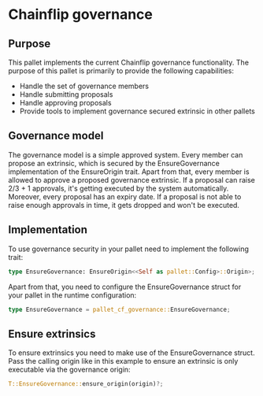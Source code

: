 # Chainflip governance

## Purpose

This pallet implements the current Chainflip governance functionality. The purpose of this pallet is primarily to provide the following capabilities:

- Handle the set of governance members
- Handle submitting proposals
- Handle approving proposals
- Provide tools to implement governance secured extrinsic in other pallets

## Governance model

The governance model is a simple approved system. Every member can propose an extrinsic, which is secured by the EnsureGovernance implementation of the EnsureOrigin trait. Apart from that, every member is allowed to approve a proposed governance extrinsic. If a proposal can raise 2/3 + 1 approvals, it's getting executed by the system automatically. Moreover, every proposal has an expiry date. If a proposal is not able to raise enough approvals in time, it gets dropped and won't be executed.

## Implementation

To use governance security in your pallet need to implement the following trait:
```rust
type EnsureGovernance: EnsureOrigin<<Self as pallet::Config>::Origin>;
```

Apart from that, you need to configure the EnsureGovernance struct for your pallet in the runtime configuration:
```rust
type EnsureGovernance = pallet_cf_governance::EnsureGovernance;
```

## Ensure extrinsics

To ensure extrinsics you need to make use of the EnsureGovernance struct. Pass the calling origin like in this example to ensure an extrinsic is only executable via the governance origin:
```rust
T::EnsureGovernance::ensure_origin(origin)?;
```